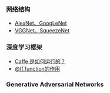 ### 网络结构
- [AlexNet、GoogLeNet](https://mp.weixin.qq.com/s?__biz=MzUzNjU2OTkyOA==&mid=2247484071&idx=2&sn=0c1e813d5565a21ed88c9c1459900678&chksm=faf57380cd82fa963ab4b4adeb4cd88f9f3c2c22e1ba25d4fabb592ec17919b982ee6accec59&token=2091525340&lang=zh_CN#rd)
- [VGGNet、SqueezeNet](https://mp.weixin.qq.com/s?__biz=MzUzNjU2OTkyOA==&mid=2247484071&idx=1&sn=d0f1c391612aa3a4755c53acacf27811&chksm=faf57380cd82fa964a274ede29802c2ce4a6c9b9a4e7fe065985d51544300211e56354c374bc&token=2091525340&lang=zh_CN#rd)

### 深度学习框架
- [Caffe 是如何运行的？](https://mp.weixin.qq.com/s?__biz=MzUzNjU2OTkyOA==&mid=2247484251&idx=2&sn=9f6ee659f7404572217b0b568c2a7cfe&chksm=faf5727ccd82fb6a905ef9bb0a6af993319dc9d3ad9c6c679f86d6771cebae0a7a3d1044eaac&token=2091525340&lang=zh_CN#rd)
- [@tf.function的作用 ](https://mp.weixin.qq.com/s?__biz=MzUzNjU2OTkyOA==&mid=2247485273&idx=1&sn=2e1a01b80da67378cb983a3d75366c05&chksm=faf5767ecd82ff689de32829dc5977f3aaedee0ae63600622ceaff95b45c7716ff1333fb8269&token=2091525340&lang=zh_CN#rd)

### Generative Adversarial Networks